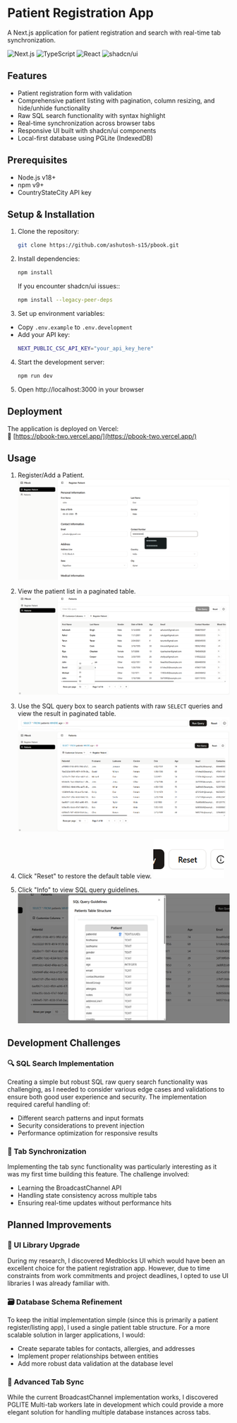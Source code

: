 # Patient Registration App

A Next.js application for patient registration and search with real-time tab synchronization.

![Next.js](https://img.shields.io/badge/Next.js-15.3.2-black?style=flat&logo=next.js)
![TypeScript](https://img.shields.io/badge/TypeScript-5.0+-blue?style=flat&logo=typescript)
![React](https://img.shields.io/badge/React-19.0.0-blue?style=flat&logo=react)
![shadcn/ui](https://img.shields.io/badge/shadcn/ui-0.5.0+-black?style=flat)

## Features

- Patient registration form with validation
- Comprehensive patient listing with pagination, column resizing, and hide/unhide functionality
- Raw SQL search functionality with syntax highlight
- Real-time synchronization across browser tabs
- Responsive UI built with shadcn/ui components
- Local-first database using PGLite (IndexedDB)

## Prerequisites

- Node.js v18+
- npm v9+
- CountryStateCity API key

## Setup & Installation

1. Clone the repository:

   ```bash
   git clone https://github.com/ashutosh-s15/pbook.git
   ```

2. Install dependencies:

   ```bash
   npm install
   ```

   If you encounter shadcn/ui issues::

   ```bash
   npm install --legacy-peer-deps
   ```

3. Set up environment variables:

- Copy `.env.example` to `.env.development`
- Add your API key:
  ```bash
  NEXT_PUBLIC_CSC_API_KEY="your_api_key_here"
  ```

4. Start the development server:

   ```bash
   npm run dev
   ```

5. Open http://localhost:3000 in your browser

## Deployment

The application is deployed on Vercel:  
🔗 [https://pbook-two.vercel.app/](https://pbook-two.vercel.app/)

## Usage

1. Register/Add a Patient.
   ![alt text]({DFBCEC94-2AE2-406A-AAF6-14C2CEE9F000}.png)

2. View the patient list in a paginated table.
   ![alt text]({58F21FCB-B4C7-4F4D-9C6C-6C8BAE335FD5}.png)

3. Use the SQL query box to search patients with raw `SELECT` queries and view the result in paginated table.
   ![alt text]({18A47125-5D2C-432F-91ED-423FBFEC492D}.png)
   ![alt text]({6868768F-E486-4D18-AFFB-24F43E6846CF}.png)

4. Click "Reset" to restore the default table view.
   ![alt text]({68AF214D-1B87-4E8D-B60A-27BAB94A0CF3}.png)

5. Click "Info" to view SQL query guidelines.
   ![alt text]({D32F9BAF-E4B9-4F10-992C-7D945CAE993C}.png)

## Development Challenges

### 🔍 SQL Search Implementation

Creating a simple but robust SQL raw query search functionality was challenging, as I needed to consider various edge cases and validations to ensure both good user experience and security. The implementation required careful handling of:

- Different search patterns and input formats
- Security considerations to prevent injection
- Performance optimization for responsive results

### 🔄 Tab Synchronization

Implementing the tab sync functionality was particularly interesting as it was my first time building this feature. The challenge involved:

- Learning the BroadcastChannel API
- Handling state consistency across multiple tabs
- Ensuring real-time updates without performance hits

## Planned Improvements

### 🏥 UI Library Upgrade

During my research, I discovered Medblocks UI which would have been an excellent choice for the patient registration app. However, due to time constraints from work commitments and project deadlines, I opted to use UI libraries I was already familiar with.

### 🗃️ Database Schema Refinement

To keep the initial implementation simple (since this is primarily a patient register/listing app), I used a single patient table structure. For a more scalable solution in larger applications, I would:

- Create separate tables for contacts, allergies, and addresses
- Implement proper relationships between entities
- Add more robust data validation at the database level

### 🔄 Advanced Tab Sync

While the current BroadcastChannel implementation works, I discovered PGLITE Multi-tab workers late in development which could provide a more elegant solution for handling multiple database instances across tabs.

